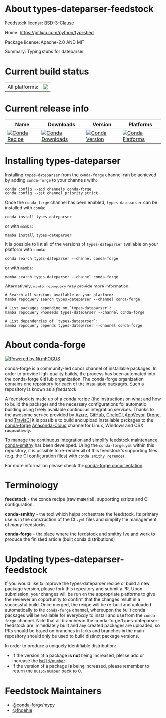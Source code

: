 About types-dateparser-feedstock
================================

Feedstock license: [BSD-3-Clause](https://github.com/conda-forge/types-dateparser-feedstock/blob/main/LICENSE.txt)

Home: https://github.com/python/typeshed

Package license: Apache-2.0 AND MIT

Summary: Typing stubs for dateparser

Current build status
====================


<table><tr><td>All platforms:</td>
    <td>
      <a href="https://dev.azure.com/conda-forge/feedstock-builds/_build/latest?definitionId=13145&branchName=main">
        <img src="https://dev.azure.com/conda-forge/feedstock-builds/_apis/build/status/types-dateparser-feedstock?branchName=main">
      </a>
    </td>
  </tr>
</table>

Current release info
====================

| Name | Downloads | Version | Platforms |
| --- | --- | --- | --- |
| [![Conda Recipe](https://img.shields.io/badge/recipe-types--dateparser-green.svg)](https://anaconda.org/conda-forge/types-dateparser) | [![Conda Downloads](https://img.shields.io/conda/dn/conda-forge/types-dateparser.svg)](https://anaconda.org/conda-forge/types-dateparser) | [![Conda Version](https://img.shields.io/conda/vn/conda-forge/types-dateparser.svg)](https://anaconda.org/conda-forge/types-dateparser) | [![Conda Platforms](https://img.shields.io/conda/pn/conda-forge/types-dateparser.svg)](https://anaconda.org/conda-forge/types-dateparser) |

Installing types-dateparser
===========================

Installing `types-dateparser` from the `conda-forge` channel can be achieved by adding `conda-forge` to your channels with:

```
conda config --add channels conda-forge
conda config --set channel_priority strict
```

Once the `conda-forge` channel has been enabled, `types-dateparser` can be installed with `conda`:

```
conda install types-dateparser
```

or with `mamba`:

```
mamba install types-dateparser
```

It is possible to list all of the versions of `types-dateparser` available on your platform with `conda`:

```
conda search types-dateparser --channel conda-forge
```

or with `mamba`:

```
mamba search types-dateparser --channel conda-forge
```

Alternatively, `mamba repoquery` may provide more information:

```
# Search all versions available on your platform:
mamba repoquery search types-dateparser --channel conda-forge

# List packages depending on `types-dateparser`:
mamba repoquery whoneeds types-dateparser --channel conda-forge

# List dependencies of `types-dateparser`:
mamba repoquery depends types-dateparser --channel conda-forge
```


About conda-forge
=================

[![Powered by
NumFOCUS](https://img.shields.io/badge/powered%20by-NumFOCUS-orange.svg?style=flat&colorA=E1523D&colorB=007D8A)](https://numfocus.org)

conda-forge is a community-led conda channel of installable packages.
In order to provide high-quality builds, the process has been automated into the
conda-forge GitHub organization. The conda-forge organization contains one repository
for each of the installable packages. Such a repository is known as a *feedstock*.

A feedstock is made up of a conda recipe (the instructions on what and how to build
the package) and the necessary configurations for automatic building using freely
available continuous integration services. Thanks to the awesome service provided by
[Azure](https://azure.microsoft.com/en-us/services/devops/), [GitHub](https://github.com/),
[CircleCI](https://circleci.com/), [AppVeyor](https://www.appveyor.com/),
[Drone](https://cloud.drone.io/welcome), and [TravisCI](https://travis-ci.com/)
it is possible to build and upload installable packages to the
[conda-forge](https://anaconda.org/conda-forge) [Anaconda-Cloud](https://anaconda.org/)
channel for Linux, Windows and OSX respectively.

To manage the continuous integration and simplify feedstock maintenance
[conda-smithy](https://github.com/conda-forge/conda-smithy) has been developed.
Using the ``conda-forge.yml`` within this repository, it is possible to re-render all of
this feedstock's supporting files (e.g. the CI configuration files) with ``conda smithy rerender``.

For more information please check the [conda-forge documentation](https://conda-forge.org/docs/).

Terminology
===========

**feedstock** - the conda recipe (raw material), supporting scripts and CI configuration.

**conda-smithy** - the tool which helps orchestrate the feedstock.
                   Its primary use is in the construction of the CI ``.yml`` files
                   and simplify the management of *many* feedstocks.

**conda-forge** - the place where the feedstock and smithy live and work to
                  produce the finished article (built conda distributions)


Updating types-dateparser-feedstock
===================================

If you would like to improve the types-dateparser recipe or build a new
package version, please fork this repository and submit a PR. Upon submission,
your changes will be run on the appropriate platforms to give the reviewer an
opportunity to confirm that the changes result in a successful build. Once
merged, the recipe will be re-built and uploaded automatically to the
`conda-forge` channel, whereupon the built conda packages will be available for
everybody to install and use from the `conda-forge` channel.
Note that all branches in the conda-forge/types-dateparser-feedstock are
immediately built and any created packages are uploaded, so PRs should be based
on branches in forks and branches in the main repository should only be used to
build distinct package versions.

In order to produce a uniquely identifiable distribution:
 * If the version of a package **is not** being increased, please add or increase
   the [``build/number``](https://docs.conda.io/projects/conda-build/en/latest/resources/define-metadata.html#build-number-and-string).
 * If the version of a package **is** being increased, please remember to return
   the [``build/number``](https://docs.conda.io/projects/conda-build/en/latest/resources/define-metadata.html#build-number-and-string)
   back to 0.

Feedstock Maintainers
=====================

* [@conda-forge/mypy](https://github.com/conda-forge/mypy/)
* [@fhoehle](https://github.com/fhoehle/)

